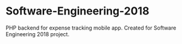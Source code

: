 # Software-Engineering-2018
PHP backend for expense tracking mobile app. Created for Software Engineering 2018 project.
